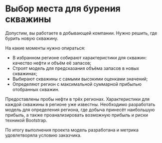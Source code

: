 # Выбор места для бурения скважины

Допустим, вы работаете в добывающей компании. Нужно решить, где бурить новую скважину. 


На какие моменты нужно опираться:
  - В избранном регионе собирают характеристики для скважин: качество нефти и объём её запасов;
  - Строят модель для предсказания объёма запасов в новых скважинах;
  - Выбирают скважины с самыми высокими оценками значений;
  - Определяют регион с максимальной суммарной прибылью отобранных скважин.

Предоставлены пробы нефти в трёх регионах. Характеристики для каждой скважины в регионе уже известны. Необходимо разработать модель для определения региона, где добыча принесёт наибольшую прибыль, а также проанализировать возможную прибыль и риски техникой Bootstrap.

По итогу выполнения проекта модель разработана и метрика удовлетворяла условию заказчика.
